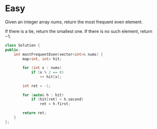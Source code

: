 # Easy

Given an integer array $nums$, return the most frequent even element.

If there is a tie, return the smallest one. If there is no such element, return $-1$.

```cpp
class Solution {
public:
    int mostFrequentEven(vector<int>& nums) {
        map<int, int> hit;
        
        for (int x : nums)
            if (x % 2 == 0)
                ++ hit[x];
        
        int ret = -1;
        
        for (auto& h : hit)
            if (hit[ret] < h.second)
                ret = h.first;
        
        return ret;
    }
};
```
